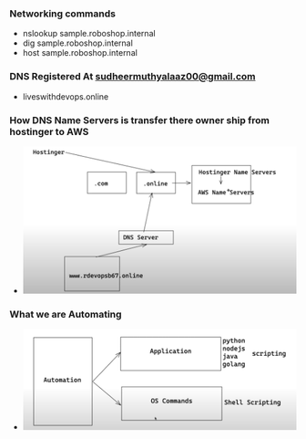 ### Networking commands
- nslookup sample.roboshop.internal
- dig sample.roboshop.internal
- host sample.roboshop.internal 
### DNS Registered At sudheermuthyalaaz00@gmail.com
- liveswithdevops.online

### How DNS Name Servers is transfer there owner ship from hostinger to AWS
- <p align="center">
  <img src="https://github.com/sudheermuthyala/AWS/blob/main/RK/i/2023-02-15-21-31-53.png" />
    </p>

### What we are Automating 

- <p align="center">
  <img src="https://github.com/sudheermuthyala/AWS/blob/main/RK/i/2023-02-15-22-00-38.png" />
    </p>

### 